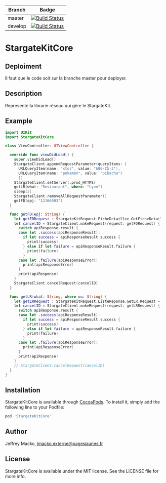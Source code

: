 
| Branch | Badge |
| --- | --- |
| master | [![Build Status](https://app.bitrise.io/app/fcc5a82dfd393824/status.svg?token=1y4NWhWFG5wsyLt3PXl4SQ&branch=master)](https://app.bitrise.io/app/fcc5a82dfd393824) |
| develop | [![Build Status](https://app.bitrise.io/app/fcc5a82dfd393824/status.svg?token=1y4NWhWFG5wsyLt3PXl4SQ&branch=develop)](https://app.bitrise.io/app/fcc5a82dfd393824) |

# StargateKitCore

## Deploiment

Il faut que le code soit sur la branche master pour deployer.

## Description

Represente la librarie réseau qui gère le StargateKit.

## Example

```swift
import UIKit
import StargateKitCore

class ViewController: UIViewController {

  override func viewDidLoad() {
    super.viewDidLoad()
    StargateClient.appendRequestParameter(queryItems: [
      URLQueryItem(name: "xtor", value: "600-CS-3"),
      URLQueryItem(name: "pokemon", value: "pikachu")
      ])
    StargateClient.setServer(.prod_HTTPS)
    getLR(what: "Restaurant", where: "Lyon")
    sleep(3)
    StargateClient.removeAllRequestParameter()
    getFD(epj: "12166903")
  }

  func getFD(epj: String) {
    let getFDRequest : StargateKitRequest.FicheDetaillee.GetFicheDetaillee.Request = StargateKitRequest.FicheDetaillee.GetFicheDetaillee.Request(codeEtab: epj)
    let cancelID = StargateClient.makeRequest(request: getFDRequest) { (apiResponse : APIResponse<StargateKitRequest.FicheDetaillee.GetFicheDetaillee.Response>) in
      switch apiResponse.result {
      case let .success(apiResponseResult):
        if let success = apiResponseResult.success {
          print(success)
        } else if let failure = apiResponseResult.failure {
          print(failure)
        }
      case let .failure(apiResponseError):
        print(apiResponseError)
      }
      print(apiResponse)
    }
    StargateClient.cancelRequest(cancelID)
  }

  func getLR(what: String, where ou: String) {
    let getLRRequest : StargateKitRequest.ListeReponse.GetLR.Request = StargateKitRequest.ListeReponse.GetLR.Request(what: what, where: ou)
    let cancelID = StargateClient.makeRequest(request: getLRRequest) { (apiResponse : APIResponse<StargateKitRequest.ListeReponse.GetLR.Response>) in
      switch apiResponse.result {
      case let .success(apiResponseResult):
        if let success = apiResponseResult.success {
          print(success)
        } else if let failure = apiResponseResult.failure {
          print(failure)
        }
      case let .failure(apiResponseError):
        print(apiResponseError)
      }
      print(apiResponse)
    }
    // StargateClient.cancelRequest(cancelID)
  }
}
```

## Installation

StargateKitCore is available through [CocoaPods](https://cocoapods.org). To install
it, simply add the following line to your Podfile:

```ruby
pod 'StargateKitCore'
```

## Author

Jeffrey Macko, jmacko.externe@pagesjaunes.fr

## License

StargateKitCore is available under the MIT license. See the LICENSE file for more info.
